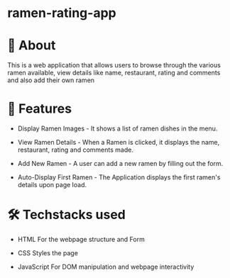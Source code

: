 # ramen-rating-app

# 📌 About
This is a web application that allows users to browse through the various ramen available, view details like name, restaurant, rating and comments and also add their own ramen

# 📜 Features

- Display Ramen Images - It shows a list of ramen dishes in the menu.

- View Ramen Details - When a Ramen is clicked, it displays the name, restaurant, rating and comments made.

- Add New Ramen -  A user can add a new ramen by filling out the form.

- Auto-Display First Ramen - The Application displays the first ramen's details upon page load.

# 🛠️  Techstacks used

- HTML 
For the webpage structure and Form

- CSS
Styles the page

- JavaScript
For DOM manipulation and webpage interactivity